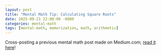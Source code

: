 ```yaml
---
layout: post
title: "Mental Math Tip: Calculating Square Roots"
date: 2025-09-21 22:00:00 -0800
categories: mental-math
tags: [mental-math, memorization, math, arithmetic]
---
```


Cross-posting a previous mental math post made on Medium.com; [read it here](https://ariessunfeld.medium.com/heres-a-trick-for-estimating-square-roots-without-a-calculator-9247f2a03964)!